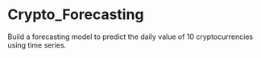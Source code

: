 # Crypto_Forecasting
 Build a forecasting model to predict the daily value of 10 cryptocurrencies using time series. 
